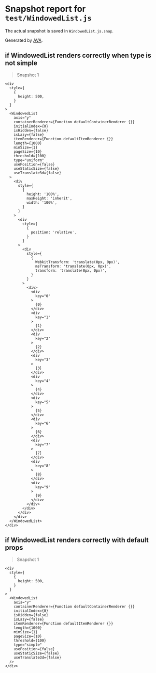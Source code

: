 # Snapshot report for `test/WindowedList.js`

The actual snapshot is saved in `WindowedList.js.snap`.

Generated by [AVA](https://ava.li).

## if WindowedList renders correctly when type is not simple

> Snapshot 1

    <div
      style={
        {
          height: 500,
        }
      }
    >
      <WindowedList
        axis="y"
        containerRenderer={Function defaultContainerRenderer {}}
        initialIndex={0}
        isHidden={false}
        isLazy={false}
        itemRenderer={Function defaultItemRenderer {}}
        length={1000}
        minSize={1}
        pageSize={10}
        threshold={100}
        type="uniform"
        usePosition={false}
        useStaticSize={false}
        useTranslate3d={false}
      >
        <div
          style={
            {
              height: '100%',
              maxHeight: 'inherit',
              width: '100%',
            }
          }
        >
          <div
            style={
              {
                position: 'relative',
              }
            }
          >
            <div
              style={
                {
                  WebkitTransform: 'translate(0px, 0px)',
                  msTransform: 'translate(0px, 0px)',
                  transform: 'translate(0px, 0px)',
                }
              }
            >
              <div>
                <div
                  key="0"
                >
                  {0}
                </div>
                <div
                  key="1"
                >
                  {1}
                </div>
                <div
                  key="2"
                >
                  {2}
                </div>
                <div
                  key="3"
                >
                  {3}
                </div>
                <div
                  key="4"
                >
                  {4}
                </div>
                <div
                  key="5"
                >
                  {5}
                </div>
                <div
                  key="6"
                >
                  {6}
                </div>
                <div
                  key="7"
                >
                  {7}
                </div>
                <div
                  key="8"
                >
                  {8}
                </div>
                <div
                  key="9"
                >
                  {9}
                </div>
              </div>
            </div>
          </div>
        </div>
      </WindowedList>
    </div>

## if WindowedList renders correctly with default props

> Snapshot 1

    <div
      style={
        {
          height: 500,
        }
      }
    >
      <WindowedList
        axis="y"
        containerRenderer={Function defaultContainerRenderer {}}
        initialIndex={0}
        isHidden={false}
        isLazy={false}
        itemRenderer={Function defaultItemRenderer {}}
        length={1000}
        minSize={1}
        pageSize={10}
        threshold={100}
        type="simple"
        usePosition={false}
        useStaticSize={false}
        useTranslate3d={false}
      />
    </div>
